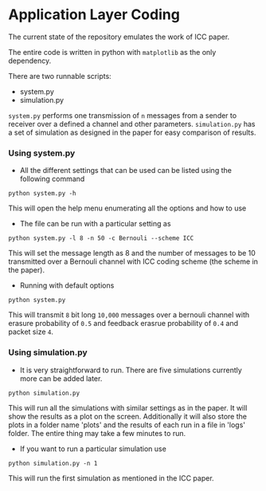 # Application Layer Coding

The current state of the repository emulates the work of ICC paper.

The entire code is written in python with `matplotlib` as the only dependency.

There are two runnable scripts:
* system.py
* simulation.py

`system.py` performs one transmission of `n` messages from a sender to receiver over a defined a channel
and other parameters. `simulation.py` has a set of simulation as designed in the paper for easy comparison of results.

### Using system.py

* All the different settings that can be used can be listed using the following command
```
python system.py -h
```
This will open the help menu enumerating all the options and how to use

* The file can be run with a particular setting as
```
python system.py -l 8 -n 50 -c Bernouli --scheme ICC
```
This will set the message length as 8 and the number of messages to be 10 transmitted over a Bernouli channel with ICC coding scheme (the scheme in the paper).

* Running with default options
```
python system.py
```
This will transmit `8` bit long `10,000` messages over a bernouli channel with erasure probability of `0.5` and feedback erasrue probability of `0.4` and packet size `4`. 


### Using simulation.py

* It is very straightforward to run. There are five simulations currently more can be added later.
```
python simulation.py
```
This will run all the simulations with similar settings as in the paper. It will show the results as a plot on the screen. Additionally it will also store the plots in a folder name 'plots' and the results of each run in a file in 'logs' folder. The entire thing may take a few minutes to run.

* If you want to run a particular simulation use
```
python simulation.py -n 1
```
This will run the first simulation as mentioned in the ICC paper.